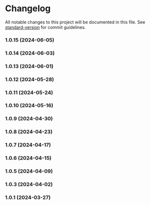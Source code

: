 # Changelog

All notable changes to this project will be documented in this file. See [standard-version](https://github.com/conventional-changelog/standard-version) for commit guidelines.

### 1.0.15 (2024-06-05)

### 1.0.14 (2024-06-03)

### 1.0.13 (2024-06-01)

### 1.0.12 (2024-05-28)

### 1.0.11 (2024-05-24)

### 1.0.10 (2024-05-16)

### 1.0.9 (2024-04-30)

### 1.0.8 (2024-04-23)

### 1.0.7 (2024-04-17)

### 1.0.6 (2024-04-15)

### 1.0.5 (2024-04-09)

### 1.0.3 (2024-04-02)

### 1.0.1 (2024-03-27)
